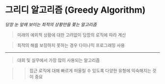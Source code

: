 # 그리디 알고리즘 (Greedy Algorithm)

*당장 눈 앞에 보이는 최적의 상황만을 쫒는 알고리즘*

> 미래의 예외적 상황에 대한 고려없이 당장의 로직에 따라 계산

> 최적의 해를 보장하지 못하는 경우 다이나믹 프로그래밍 사용

---

> 대회 및 실무에서 가장 많이 사용되는 알고리즘


>> 접근 로직에 대해 빠르게 떠올릴 수 있도록 다양한 유형에 익숙해지는 것이 중요
